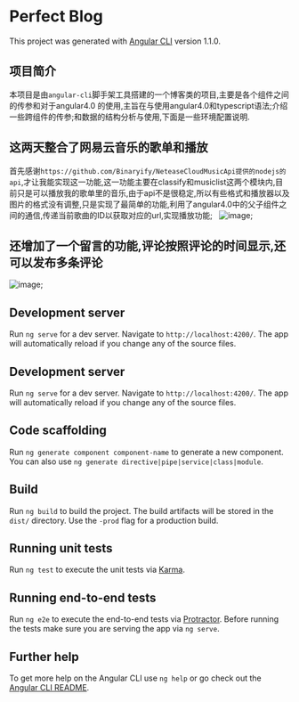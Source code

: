 # Perfect Blog

This project was generated with [Angular CLI](https://github.com/angular/angular-cli) version 1.1.0.
 
## 项目简介

本项目是由`angular-cli`脚手架工具搭建的一个博客类的项目,主要是各个组件之间的传参和对于angular4.0 的使用,主旨在与使用angular4.0和typescript语法;介绍一些跨组件的传参;和数据的结构分析与使用,下面是一些环境配置说明.

## 这两天整合了网易云音乐的歌单和播放
首先感谢`https://github.com/Binaryify/NeteaseCloudMusicApi提供的nodejs的api`,才让我能实现这一功能,这一功能主要在classify和musiclist这两个模块内,目前只是可以播放我的歌单里的音乐,由于api不是很稳定,所以有些格式和播放器以及图片的格式没有调整,只是实现了最简单的功能,利用了angular4.0中的父子组件之间的通信,传递当前歌曲的ID以获取对应的url,实现播放功能;
 
![image](https://github.com/mr-xkk/angular4.0-works/src/assets/musicplay.png);
 
## 还增加了一个留言的功能,评论按照评论的时间显示,还可以发布多条评论

![image](https://github.com/mr-xkk/angular4.0-works/src/assets/musicplay.png);

## Development server

Run `ng serve` for a dev server. Navigate to `http://localhost:4200/`. The app will automatically reload if you change any of the source files.

## Development server

Run `ng serve` for a dev server. Navigate to `http://localhost:4200/`. The app will automatically reload if you change any of the source files.

## Code scaffolding

Run `ng generate component component-name` to generate a new component. You can also use `ng generate directive|pipe|service|class|module`.

## Build

Run `ng build` to build the project. The build artifacts will be stored in the `dist/` directory. Use the `-prod` flag for a production build.

## Running unit tests

Run `ng test` to execute the unit tests via [Karma](https://karma-runner.github.io).

## Running end-to-end tests

Run `ng e2e` to execute the end-to-end tests via [Protractor](http://www.protractortest.org/).
Before running the tests make sure you are serving the app via `ng serve`.

## Further help

To get more help on the Angular CLI use `ng help` or go check out the [Angular CLI README](https://github.com/angular/angular-cli/blob/master/README.md).
